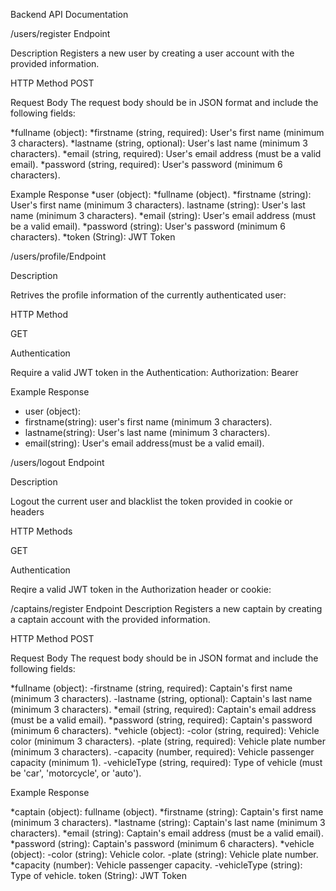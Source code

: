 Backend API Documentation

/users/register Endpoint

Description
Registers a new user by creating a user account with the provided information.

HTTP Method
POST

Request Body
The request body should be in JSON format and include the following fields:

*fullname (object):
*firstname (string, required): User's first name (minimum 3 characters).
*lastname (string, optional): User's last name (minimum 3 characters).
*email (string, required): User's email address (must be a valid email).
*password (string, required): User's password (minimum 6 characters).

Example Response
*user (object):
*fullname (object).
*firstname (string): User's first name (minimum 3 characters).
lastname (string): User's last name (minimum 3 characters).
*email (string): User's email address (must be a valid email).
*password (string): User's password (minimum 6 characters).
*token (String): JWT Token

/users/profile/Endpoint

Description

Retrives the profile information of the currently authenticated user:

HTTP Method

GET

Authentication

Require a valid JWT token in the Authentication: Authorization: Bearer <token>

Example Response

* user (object):
* firstname(string): user's first name (minimum 3 characters).
* lastname(string): User's last name (minimum 3 characters).
* email(string): User's email address(must be a valid email).

/users/logout Endpoint

Description

Logout the current user and blacklist the token provided in cookie or headers

HTTP Methods

GET

Authentication

Reqire a valid JWT token in the Authorization header or cookie:

/captains/register Endpoint
Description
Registers a new captain by creating a captain account with the provided information.

HTTP Method
POST

Request Body
The request body should be in JSON format and include the following fields:

*fullname (object):
-firstname (string, required): Captain's first name (minimum 3 characters).
-lastname (string, optional): Captain's last name (minimum 3 characters).
*email (string, required): Captain's email address (must be a valid email).
*password (string, required): Captain's password (minimum 6 characters).
*vehicle (object):
-color (string, required): Vehicle color (minimum 3 characters).
-plate (string, required): Vehicle plate number (minimum 3 characters).
-capacity (number, required): Vehicle passenger capacity (minimum 1).
-vehicleType (string, required): Type of vehicle (must be 'car', 'motorcycle', or 'auto').

Example Response

*captain (object):
fullname (object).
*firstname (string): Captain's first name (minimum 3 characters).
*lastname (string): Captain's last name (minimum 3 characters).
*email (string): Captain's email address (must be a valid email).
*password (string): Captain's password (minimum 6 characters).
*vehicle (object):
-color (string): Vehicle color.
-plate (string): Vehicle plate number.
*capacity (number): Vehicle passenger capacity.
-vehicleType (string): Type of vehicle.
token (String): JWT Token